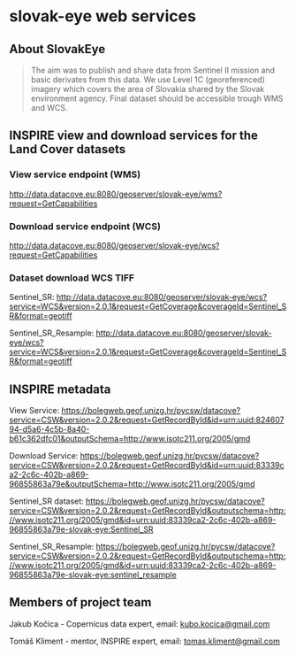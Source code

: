 # slovak-eye web services
## About SlovakEye
> The aim was to publish and share data from Sentinel II mission and basic derivates from this data. We use Level 1C (georeferenced) imagery which covers the area of Slovakia shared by the Slovak environment agency. Final dataset should be accessible trough WMS and WCS.

## INSPIRE view and download services for the Land Cover datasets
### View service endpoint (WMS)
http://data.datacove.eu:8080/geoserver/slovak-eye/wms?request=GetCapabilities

### Download service endpoint (WCS)
http://data.datacove.eu:8080/geoserver/slovak-eye/wcs?request=GetCapabilities

### Dataset download WCS TIFF

Sentinel_SR: http://data.datacove.eu:8080/geoserver/slovak-eye/wcs?service=WCS&version=2.0.1&request=GetCoverage&coverageId=Sentinel_SR&format=geotiff

Sentinel_SR_Resample: http://data.datacove.eu:8080/geoserver/slovak-eye/wcs?service=WCS&version=2.0.1&request=GetCoverage&coverageId=Sentinel_SR&format=geotiff

## INSPIRE metadata
View Service: https://bolegweb.geof.unizg.hr/pycsw/datacove?service=CSW&version=2.0.2&request=GetRecordById&id=urn:uuid:82460794-d5a6-4c5b-8a40-b61c362dfc01&outputSchema=http://www.isotc211.org/2005/gmd

Download Service: https://bolegweb.geof.unizg.hr/pycsw/datacove?service=CSW&version=2.0.2&request=GetRecordById&id=urn:uuid:83339ca2-2c6c-402b-a869-96855863a79e&outputSchema=http://www.isotc211.org/2005/gmd

Sentinel_SR dataset: https://bolegweb.geof.unizg.hr/pycsw/datacove?service=CSW&version=2.0.2&request=GetRecordById&outputschema=http://www.isotc211.org/2005/gmd&id=urn:uuid:83339ca2-2c6c-402b-a869-96855863a79e-slovak-eye:Sentinel_SR

Sentinel_SR_Resample: https://bolegweb.geof.unizg.hr/pycsw/datacove?service=CSW&version=2.0.2&request=GetRecordById&outputschema=http://www.isotc211.org/2005/gmd&id=urn:uuid:83339ca2-2c6c-402b-a869-96855863a79e-slovak-eye:sentinel_resample

## Members of project team
Jakub Kočica - Copernicus data expert, email: kubo.kocica@gmail.com

Tomáš Kliment - mentor, INSPIRE expert, email: tomas.kliment@gmail.com
